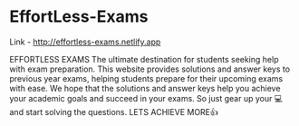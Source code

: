 # EffortLess-Exams
Link - http://effortless-exams.netlify.app

EFFORTLESS EXAMS
The ultimate destination for students seeking help with exam preparation.
 This website provides solutions and answer keys to previous year exams, helping students prepare for their upcoming exams with ease. We hope that the solutions and answer keys help you achieve your academic goals and succeed in your exams.
So just gear up your 💻 and start solving the questions.
LETS ACHIEVE MORE👍
